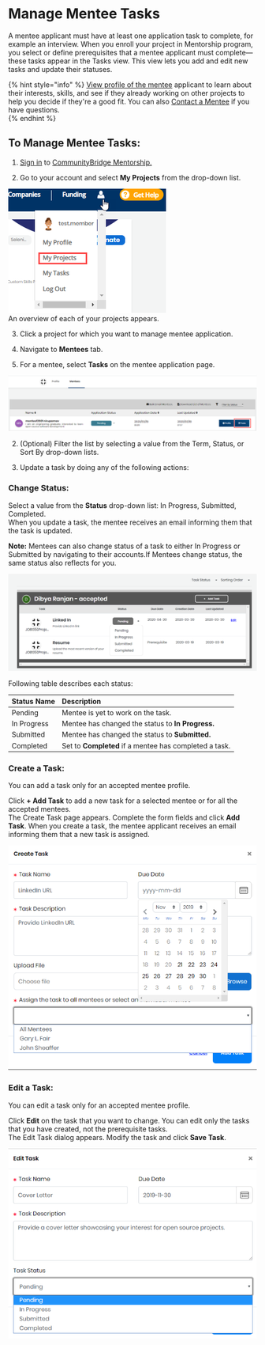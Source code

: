 # Manage Mentee Tasks

A mentee applicant must have at least one application task to complete, for example an interview. When you enroll your project in Mentorship program, you select or define prerequisites that a mentee applicant must complete—these tasks appear in the Tasks view. This view lets you add and edit new tasks and update their statuses. 

{% hint style="info" %}
[View profile of the mentee](../administrators/view-mentee-profile.md) applicant to learn about their interests, skills, and see if they already working on other projects to help you  decide if they're a good fit. You can also [Contact a Mentee](../administrators/contact-a-mentee.md) if you have questions.  
{% endhint %}

## **To Manage Mentee Tasks:** 

1. [Sign in](../../../sso/sign-in/) to [CommunityBridge Mentorship.](https://people.communitybridge.org/)

2. Go to your account and select **My Projects** from the drop-down list.  
  
![](../../../.gitbook/assets/my-projects.png)  
An overview of each of your projects appears.

3. Click a project for which you want to manage mentee application.

4. Navigate to **Mentees** tab. 

5. For a mentee, select **Tasks** on the mentee application page.

![](../../../.gitbook/assets/mentee-task.png)

2. \(Optional\) Filter the list by selecting a value from the Term, Status, or Sort By drop-down lists.

3. Update a task by doing any of the following actions:

### **Change Status:**

Select a value from the **Status** drop-down list: In Progress, Submitted, Completed.  
When you update a task, the mentee receives an email informing them that the task is updated.

**Note:** Mentees can also change status of a task to either In Progress or Submitted by navigating to their accounts.If Mentees change status, the same status also reflects for you.

![Mentee Tasks](../../../.gitbook/assets/mentee-tasks-2.png)

Following table describes each status:

| Status Name | Description |
| :--- | :--- |
| Pending | Mentee is yet to work on the task. |
| In Progress | Mentee has changed the status to **In Progress.** |
| Submitted | Mentee has changed the status to **Submitted.** |
| Completed | Set to **Completed** if a mentee has completed a task. |

### **Create a Task:**

You can add a task only for an accepted mentee profile.

Click **+ Add Task** to add a new task for a selected mentee or for all the accepted mentees.  
The Create Task page appears. Complete the form fields and click **Add Task**. When you create a task, the mentee applicant receives an email informing them that a new task is assigned.

![Create a Task](../../../.gitbook/assets/create-task-for-a-particular-mentee-admin-view.png)

### **Edit a Task:** 

You can edit a task only for an accepted mentee profile.

Click **Edit** on the task that you want to change. You can edit only the tasks that you have created, not the prerequisite tasks.  
 The Edit Task dialog appears. Modify the task and click **Save Task**.

![Edit a Task](../../../.gitbook/assets/edit-task-for-a-mentee-admin-view.png)

